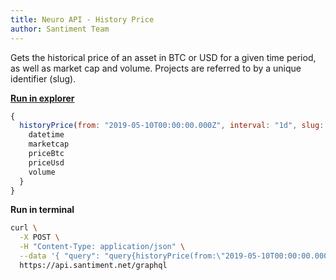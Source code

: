 ```yaml
---
title: Neuro API - History Price
author: Santiment Team
---
```

Gets the historical price of an asset in BTC or USD for a given time
period, as well as market cap and volume. Projects are referred to by a
unique identifier (slug).


[**Run in
explorer**](https://api.santiment.net/graphiql?query=query%7BhistoryPrice(from%3A%20%222019-05-10T00%3A00%3A00.000Z%22%2C%20interval%3A%20%221d%22%2C%20slug%3A%20%22bitcoin%22%2C%20to%3A%20%222019-06-23T00%3A00%3A00.000Z%22)%20%7B%0A%20%20datetime%0A%20%20marketcap%0A%20%20priceBtc%0A%20%20priceUsd%0A%20%20volume%0A%7D%7D)

```js
{
  historyPrice(from: "2019-05-10T00:00:00.000Z", interval: "1d", slug: "bitcoin", to: "2019-06-23T00:00:00.000Z") {
    datetime
    marketcap
    priceBtc
    priceUsd
    volume
  }
}
```

**Run in terminal**

```sh
curl \
  -X POST \
  -H "Content-Type: application/json" \
  --data '{ "query": "query{historyPrice(from:\"2019-05-10T00:00:00.000Z\",interval:\"1d\",slug:\"ethereum\",to:\"2019-06-23T00:00:00.000Z\"){datetime, marketcap, priceBtc, priceUsd, volume}}" }' \
  https://api.santiment.net/graphql
```

